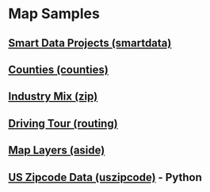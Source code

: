 # Map Samples

## [Smart Data Projects (smartdata)](../../smartdata)
<!--## [Map Points (hubs)](../../hubs/#route=us.ga_to_bs)-->
## [Counties (counties)](counties/counties.html)
## [Industry Mix (zip)](../../zip/leaflet/#columns=JobsAgriculture:50;JobsManufacturing:50)
## [Driving Tour (routing)](../routing)
## [Map Layers (aside)](aside)
## [US Zipcode Data (uszipcode)](https://uszipcode.readthedocs.io/01-Tutorial/index.html) - Python

  